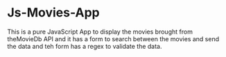 # Js-Movies-App

This is a pure JavaScript App to display the movies brought from theMovieDb API and it has a form to search between the movies and send the data and teh form has a regex to validate the data.
